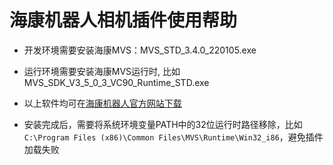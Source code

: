 # 海康机器人相机插件使用帮助

* 开发环境需要安装海康MVS：MVS_STD_3.4.0_220105.exe

* 运行环境需要安装海康MVS运行时, 比如MVS_SDK_V3_5_0_3_VC90_Runtime_STD.exe

* 以上软件均可在[海康机器人官方网站下载](https://www.hikrobotics.com/cn/machinevision/service/download?module=0)

* 安装完成后，需要将系统环境变量PATH中的32位运行时路径移除，比如`C:\Program Files (x86)\Common Files\MVS\Runtime\Win32_i86`，避免插件加载失败
